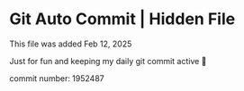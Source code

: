 # Git Auto Commit | Hidden File

This file was added Feb 12, 2025

Just for fun and keeping my daily git commit active 🤪

commit number: 1952487
